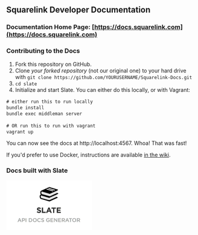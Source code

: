 ## Squarelink Developer Documentation

### Documentation Home Page: [https://docs.squarelink.com](https://docs.squarelink.com)

### Contributing to the Docs

1. Fork this repository on GitHub.
2. Clone *your forked repository* (not our original one) to your hard drive with `git clone https://github.com/YOURUSERNAME/Squarelink-Docs.git`
3. `cd slate`
4. Initialize and start Slate. You can either do this locally, or with Vagrant:

```shell
# either run this to run locally
bundle install
bundle exec middleman server

# OR run this to run with vagrant
vagrant up
```

You can now see the docs at http://localhost:4567. Whoa! That was fast!

If you'd prefer to use Docker, instructions are available [in the wiki](https://github.com/lord/slate/wiki/Docker).

<p align="center">
  <h3>Docs built with Slate</h3>
  <img src="https://raw.githubusercontent.com/lord/img/master/logo-slate.png" alt="Slate: API Documentation Generator" width="226">
  <br>
</p>
